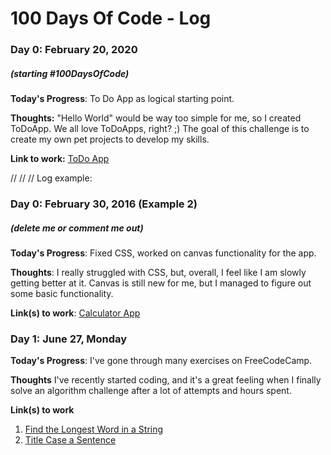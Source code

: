 # 100 Days Of Code - Log

### Day 0: February 20, 2020
##### (starting #100DaysOfCode)

**Today's Progress**: To Do App as logical starting point.

**Thoughts:** "Hello World" would be way too simple for me, so I created ToDoApp. We all love ToDoApps, right? ;)
The goal of this challenge is to create my own pet projects to develop my skills. 

**Link to work:** [ToDo App](https://github.com/NatalyCoding/ToDoList1)


//
//
//
Log example:
### Day 0: February 30, 2016 (Example 2)
##### (delete me or comment me out)

**Today's Progress**: Fixed CSS, worked on canvas functionality for the app.

**Thoughts**: I really struggled with CSS, but, overall, I feel like I am slowly getting better at it. Canvas is still new for me, but I managed to figure out some basic functionality.

**Link(s) to work**: [Calculator App](http://www.example.com)


### Day 1: June 27, Monday

**Today's Progress**: I've gone through many exercises on FreeCodeCamp.

**Thoughts** I've recently started coding, and it's a great feeling when I finally solve an algorithm challenge after a lot of attempts and hours spent.

**Link(s) to work**
1. [Find the Longest Word in a String](https://www.freecodecamp.com/challenges/find-the-longest-word-in-a-string)
2. [Title Case a Sentence](https://www.freecodecamp.com/challenges/title-case-a-sentence)
